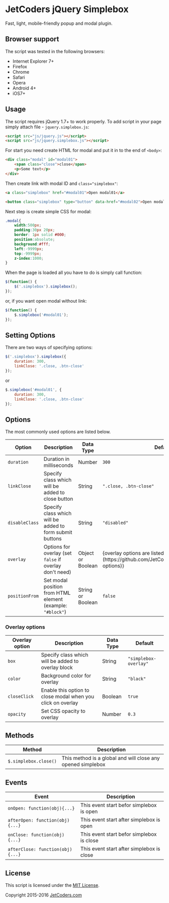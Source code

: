 # JetCoders jQuery Simplebox
Fast, light, mobile-friendly popup and modal plugin.

## Browser support
The script was tested in the following browsers:

 - Internet Explorer 7+
 - Firefox
 - Chrome
 - Safari
 - Opera
 - Android 4+
 - iOS7+

## Usage
The script requires jQuery 1.7+ to work properly. To add script in your page simply attach file - <code>jquery.simplebox.js</code>:

```html
<script src="js/jquery.js"></script>
<script src="js/jquery.simplebox.js"></script>
```

For start you need create HTML for modal and put it in to the end of `<body>`:

```html
<div class="modal" id="modal01">
	<span class="close">close</span>
	<p>Some text</p>
</div>
```

Then create link with modal ID and `class="simplebox"`:

```html
<a class="simplebox" href="#modal01">Open modal01</a> 

<button class="simplebox" type="button" data-href="#modal02">Open modal02</button>
```

Next step is create simple CSS for modal:

```css
.modal{
	width:500px;
	padding:30px 20px;
	border: 1px solid #000;
	position:absolute;
	background:#fff;
	left:-9999px;
	top:-9999px;
	z-index:1000;
}
```

When the page is loaded all you have to do is simply call function:

```js
$(function() {
	$('.simplebox').simplebox();
});
```

or, if you want open modal without link:

```js
$(function() {
	$.simplebox('#modal01');
});
```

## Setting Options
There are two ways of specifying options:

```js
$('.simplebox').simplebox({
	duration: 300,
	linkClose: '.close, .btn-close'
});
```

or

```js
$.simplebox('#modal01', {
	duration: 300,
	linkClose: '.close, .btn-close'
});
```

## Options
The most commonly used options are listed below.

<table>
	<thead>
		<tr>
			<th>Option</th>
			<th>Description</th>
			<th>Data Type</th>
			<th>Default</th>
		</tr>
	</thead>
	<tbody>
		<tr>
			<td><code>duration</code></td>
			<td>Duration in milliseconds</td>
			<td>Number</td>
			<td><code>300</code></td>
		</tr>
		<tr>
			<td><code>linkClose</code></td>
			<td>Specify class which will be added to close button</td>
			<td>String</td>
			<td><code>".close, .btn-close"</code></td>
		</tr>
		<tr>
			<td><code>disableClass</code></td>
			<td>Specify class which will be added to form submit buttons</td>
			<td>String</td>
			<td><code>"disabled"</code></td>
		</tr>
		<tr>
			<td><code>overlay</code></td>
			<td>Options for overlay (set <code>false</code> if overlay don't need)</td>
			<td>Object or Boolean</td>
			<td>{overlay options are listed [below](https://github.com/JetCoders/simplebox#overlay-options)}</td>
		</tr>
		<tr>
			<td><code>positionFrom</code></td>
			<td>Set modal position from HTML element (example: <code>"#block"</code>)</td>
			<td>String or Boolean</td>
			<td><code>false</code></td>
		</tr>
	</tbody>
</table>

### Overlay options

<table>
	<thead>
		<tr>
			<th>Overlay option</th>
			<th>Description</th>
			<th>Data Type</th>
			<th>Default</th>
		</tr>
	</thead>
	<tbody>
		<tr>
			<td><code>box</code></td>
			<td>Specify class which will be added to overlay block</td>
			<td>String</td>
			<td><code>"simplebox-overlay"</code></td>
		</tr>
		<tr>
			<td><code>color</code></td>
			<td>Background color for overlay</td>
			<td>String</td>
			<td><code>"black"</code></td>
		</tr>
		<tr>
			<td><code>closeClick</code></td>
			<td>Enable this option to close modal when you click on overlay</td>
			<td>Boolean</td>
			<td><code>true</code></td>
		</tr>
		<tr>
			<td><code>opacity</code></td>
			<td>Set CSS opacity to overlay</td>
			<td>Number</td>
			<td><code>0.3</code></td>
		</tr>
	</tbody>
</table>

## Methods

<table>
	<thead>
		<tr>
			<th>Method</th>
			<th>Description</th>
		</tr>
	</thead>
	<tbody>
		<tr>
			<td><code>$.simplebox.close()</code></td>
			<td>
				This method is a global and will close any opened simplebox
			</td>
		</tr>
	</tbody>
</table>

## Events

<table>
	<thead>
		<tr>
			<th>Event</th>
			<th>Description</th>
		</tr>
	</thead>
	<tbody>
		<tr>
			<td><code>onOpen: function(obj){...}</code></td>
			<td>This event start befor simplebox is open</td>
		</tr>
		<tr>
			<td><code>afterOpen: function(obj){...}</code></td>
			<td>This event start after simplebox is open</td>
		</tr>
		<tr>
			<td><code>onClose: function(obj){...}</code></td>
			<td>This event start befor simplebox is close</td>
		</tr>
		<tr>
			<td><code>afterClose: function(obj){...}</code></td>
			<td>This event start after simplebox is close</td>
		</tr>
	</tbody>
</table>

## License

This script is licensed under the [MIT License](LICENSE.txt).

Copyright 2015-2016 [JetCoders.com](http://jetcoders.com/contact)
